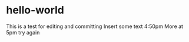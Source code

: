 # hello-world
This is a test for editing and committing
Insert some text 4:50pm
More at 5pm
try again

